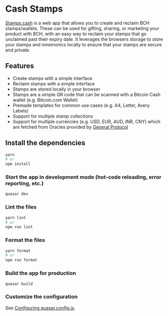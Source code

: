 # Cash Stamps

[Stamps.cash](https://stamps.cash) is a web app that allows you to create and reclaim BCH stamps/wallets. These can be used for gifting, sharing, or marketing your product with BCH, with an easy way to reclaim your stamps that go unclaimed past their expiry date. It leverages the browsers storage to store your stamps and nmemonics locally to ensure that your stamps are secure and private.

## Features

- Create stamps with a simple interface
- Reclaim stamps with a simple interface
- Stamps are stored locally in your browser
- Stamps are a simple QR code that can be scanned with a Bitcoin Cash wallet (e.g. Bitcoin.com Wallet)
- Premade templates for common use cases (e.g. A4, Letter, Avery Labels)
- Support for multiple stamp collections
- Support for multiple currencies (e.g. USD, EUR, AUD, INR, CNY) which are fetched from Oracles provided by [General Protocol](https://generalprotocols.com)

## Install the dependencies

```bash
yarn
# or
npm install
```

### Start the app in development mode (hot-code reloading, error reporting, etc.)

```bash
quasar dev
```

### Lint the files

```bash
yarn lint
# or
npm run lint
```

### Format the files

```bash
yarn format
# or
npm run format
```

### Build the app for production

```bash
quasar build
```

### Customize the configuration

See [Configuring quasar.config.js](https://v2.quasar.dev/quasar-cli-vite/quasar-config-js).

